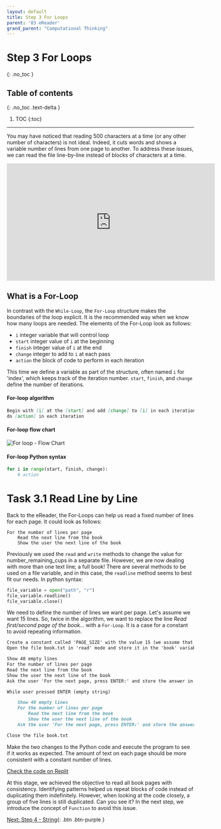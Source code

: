 ```yaml
---
layout: default
title: Step 3 For Loops
parent: '03 eReader'
grand_parent: "Computational Thinking"
---
```


# Step 3 For Loops

{: .no_toc }

## Table of contents

{: .no_toc .text-delta }

1. TOC
{:toc}

---

You may have noticed that reading 500 characters at a time (or any other number of characters) is not ideal. Indeed, it cuts words and shows a variable number of lines from one page to another. To address these issues, we can read the file line-by-line instead of blocks of characters at a time.

<iframe width="560" height="315" src="https://www.youtube-nocookie.com/embed/nqp_ZIFulXM" frameborder="0" allow="accelerometer; autoplay; clipboard-write; encrypted-media; gyroscope; picture-in-picture" allowfullscreen></iframe>

## What is a For-Loop

In contrast with the `While-Loop`, the `For-Loop` structure makes the boundaries of the loop explicit. It is the recommended way when we know how many loops are needed. The elements of the For-Loop look as follows:

- `i` integer variable that will control loop
- `start` integer value of `i` at the beginning
- `finish` integer value of `i` at the end
- `change` integer to add to `i` at each pass
- `action` the block of code to perform in each iteration

This time we define a variable as part of the structure, often named `i` for 'index', which keeps track of the iteration number. `start`, `finish`, and `change` define the number of iterations.

#### For-loop algorithm

```markdown
Begin with [i] at the [start] and add [change] to [i] in each iteration until [i] is larger than or equal to [finish];
do [action] in each iteration
```

#### For-loop flow chart

![For loop - Flow Chart]({{site.baseurl}}/assets/flow_chart_for_loop.svg)

#### For-loop Python syntax

```python
for i in range(start, finish, change):
    # action
```

# Task 3.1 Read Line by Line

Back to the eReader, the For-Loops can help us read a fixed number of lines for each page. It could look as follows:

```mardown
For the number of lines per page
    Read the next line from the book
    Show the user the next line of the book
```

Previously we used the `read` and `write` methods to change the value for number_remaining_cups in a separate file. However, we are now dealing with more than one text line; a full book! There are several methods to be used on a file variable, and in this case, the `readline` method seems to best fit our needs. In python syntax:

```python
file_variable = open("path", "r")
file_variable.readline()
file_variable.close()
```

We need to define the number of lines we want per page. Let's assume we want 15 lines. So, twice in the algorithm, we want to replace the line _Read first/second page of the book..._ with a `For-Loop`. It is a case for a constant to avoid repeating information.

```markdown
Create a constant called 'PAGE_SIZE' with the value 15 (we assume that a page is 15-line long)
Open the file book.txt in 'read' mode and store it in the 'book' variable

Show 40 empty lines
For the number of lines per page
Read the next line from the book
Show the user the next line of the book
Ask the user 'For the next page, press ENTER:' and store the answer in 'action'

While user pressed ENTER (empty string)

    Show 40 empty lines
    For the number of lines per page
        Read the next line from the book
        Show the user the next line of the book
    Ask the user 'For the next page, press ENTER:' and store the answer in 'action'

Close the file book.txt
```

Make the two changes to the Python code and execute the program to see if it works as expected. The amount of text on each page should be more consistent with a constant number of lines.

[Check the code on Replit](https://replit.com/@dcdlab/ereader-step3-1)

At this stage, we achieved the objective to read all book pages with consistency. Identifying patterns helped us repeat blocks of code instead of duplicating them indefinitely. However, when looking at the code closely, a group of five lines is still duplicated. Can you see it? In the next step, we introduce the concept of `Function` to avoid this issue.

[Next: Step 4 - String]({{site.baseurl}}/computational-thinking/03-ereader/step4-function){: .btn .btn-purple }
